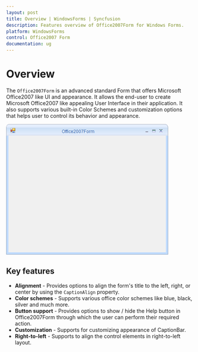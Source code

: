 ```yaml
---
layout: post
title: Overview | WindowsForms | Syncfusion
description: Features overview of Office2007Form for Windows Forms.
platform: WindowsForms
control: Office2007 Form
documentation: ug
---
```


# Overview

The `Office2007Form` is an advanced standard Form that offers Microsoft Office2007 like UI and appearance. It allows the end-user to create Microsoft Office2007 like appealing User Interface in their application. It also supports various built-in Color Schemes and customization options that helps user to control its behavior and appearance.

![](Office2007-Form_images/Office2007Form.png)

## Key features

* **Alignment** - Provides options to align the form's title to the left, right, or center by using the `CaptionAlign` property.
* **Color schemes** - Supports various office color schemes like blue, black, silver and much more.
* **Button support** - Provides options to show / hide the Help button in Office2007Form through which the user can perform their required action.
* **Customization** - Supports for customizing appearance of CaptionBar.
* **Right-to-left** - Supports to align the control elements in right-to-left layout.

 
